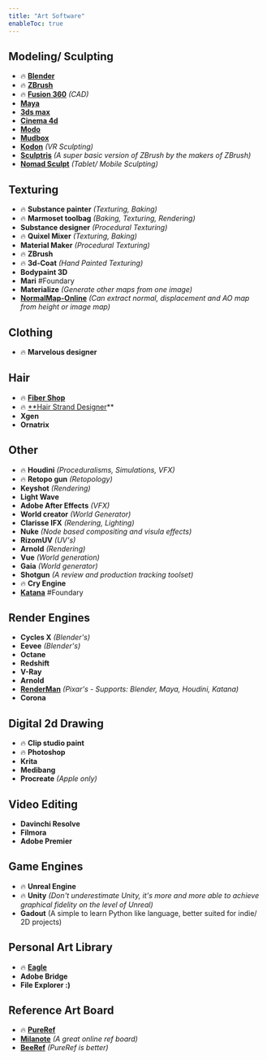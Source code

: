 ```yaml
---
title: "Art Software"
enableToc: true
---
```


## Modeling/ Sculpting
- 🔥 **[Blender](https://www.blender.org/features/)**
- 🔥 **[ZBrush](https://www.maxon.net/en/zbrush)**
- 🔥 **[Fusion 360](https://www.autodesk.com/products/fusion-360)** _(CAD)_
- **[Maya](https://www.autodesk.com/products/maya)**
- **[3ds max](https://www.autodesk.com/products/3ds-max)**
- **[Cinema 4d](https://www.maxon.net/en/cinema-4d)**
- **[Modo](https://www.foundry.com/products/modo/features)**
- **[Mudbox](https://www.autodesk.com/products/mudbox)**
- **[Kodon](https://www.kodon.xyz)** _(VR Sculpting)_
- **[Sculptris](https://www.sculpteo.com/en/glossary/sculptris-definition/)** _(A super basic version of ZBrush by the makers of ZBrush)_
- **[Nomad Sculpt](https://nomadsculpt.com)** _(Tablet/ Mobile Sculpting)_

## Texturing
- 🔥 **Substance painter** _(Texturing, Baking)_
- 🔥 **Marmoset toolbag** _(Baking, Texturing, Rendering)_
- **Substance designer** _(Procedural Texturing)_
- 🔥 **Quixel Mixer** _(Texturing, Baking)_
- **Material Maker** _(Procedural Texturing)_
- 🔥 **ZBrush**
- 🔥 **3d-Coat** _(Hand Painted Texturing)_
- **Bodypaint 3D**
- **Mari** #Foundary
- **Materialize** _(Generate other maps from one image)_
- **[NormalMap-Online](http://cpetry.github.io/NormalMap-Online/)** _(Can extract normal, displacement and AO map from height or image map)_

## Clothing 
- 🔥 **Marvelous designer**

## Hair
- 🔥 **[Fiber Shop](https://www.artstation.com/marketplace/p/g1m6P/fibershop-realtime-hair-card-texturing-tool)**
- 🔥 [**Hair Strand Designer](https://www.artstation.com/marketplace/p/j7PY/hair-strand-designer-v1-7-0-full-perpetual-license-free-demo-and-sample-set)**
-  **Xgen**
- **Ornatrix**

## Other
- 🔥 **Houdini** _(Proceduralisms, Simulations, VFX)_
- 🔥 **Retopo gun** _(Retopology)_
- **Keyshot** _(Rendering)_
- **Light Wave**
- **Adobe After Effects** _(VFX)_
- **World creator** _(World Generator)_
- **Clarisse IFX** _(Rendering, Lighting)_
- **Nuke** _(Node based compositing and visula effects)_
- **RizomUV** _(UV's)_
- **Arnold** _(Rendering)_
- **Vue** _(World generation)_
- **Gaia** _(World generator)_
- **Shotgun** _(A review and production tracking toolset)_
- 🔥 **Cry Engine**
- **[Katana](https://www.foundry.com/products/katana)** #Foundary

## Render Engines
- **Cycles X** _(Blender's)_
- **Eevee** _(Blender's)_
- **Octane**
- **Redshift**
- **V-Ray**
- **Arnold**
- **[RenderMan](https://renderman.pixar.com)** _(Pixar's - Supports: Blender, Maya, Houdini, Katana)_
- **Corona**

## Digital 2d Drawing
- 🔥 **Clip studio paint**
- 🔥 **Photoshop**
- **Krita**
- **Medibang**
- **Procreate** _(Apple only)_

## Video Editing
- **Davinchi Resolve**
- **Filmora**
- **Adobe Premier**

## Game Engines
- 🔥 **Unreal Engine**
- 🔥 **Unity** _(Don't underestimate Unity, it's more and more able to achieve graphical fidelity on the level of Unreal)_
- **Gadout** (A simple to learn Python like language, better suited for indie/ 2D projects)

## Personal Art Library
- 🔥 **[Eagle](https://en.eagle.cool)**
- **Adobe Bridge**
- **File Explorer :)**


## Reference Art Board
- 🔥 **[PureRef](https://www.pureref.com)**
- **[Milanote](https://milanote.com/)** _(A great online ref board)_
- **[BeeRef](https://github.com/rbreu/beeref)** _(PureRef is better)_